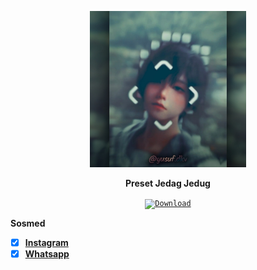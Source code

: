 <p align="center">
<a href="#"><img src="https://raw.githubusercontent.com/YusufExpert/YusufExpert.github.io/master/thumbnail.jpg" alt="Image" height="250"></a></p>
<p align="center"><b>Preset Jedag Jedug</b></p>

<p align="center">
<code><a href="https://github.com/YusufExpert/YusufExpert.github.io/raw/master/Jedag%20Jedug.zip"><img height="40" src="https://img.shields.io/badge/-$0-green?style=for-the-badge&logo=DocuSign&logoColor=white&label=Download&labelColor=blue" alt="Download"></a></code>
</p>

**Sosmed**
- [x] [**Instagram**](https://www.instagram.com/yusuf.dkv)
- [x] [**Whatsapp**](https://wa.me/6283873115706)
